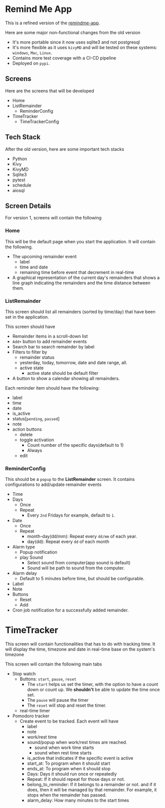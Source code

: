 # Remind Me App

This is a refined version of the [remindme-app](https://github.com/Eyongkevin/remindme-app).

Here are some major non-functional changes from the old version
- It's more portable since it now uses sqlite3 and not postgresql
- It's more flexible as it uses `kivyMD` and  will be tested on these systems: `windows`, `Mac`, `Linux`.
- Contains more test coverage with a CI-CD pipeline
- Deployed on `pypi`.


## Screens
Here are the screens that will be developed

- Home
- ListRemainder
    - ReminderConfig
- TimeTracker
    - TimeTrackerConfig

## Tech Stack
After the old version, here are some important tech stacks
- Python
- Kivy
- KivyMD
- Sqlite3
- pytest
- schedule
- aiosql

## Screen Details
For version 1, screens will contain the following

### Home
This will be the default page when you start the application. It will contain the following.

- The upcoming remainder event
    - label
    - time and date
    - remaining time before event that decrement in real-time
- A graphical representation of the current day's remainders that shows a line graph indicating the remainders and the time distance between them.

### ListRemainder
This screen should list all remainders (sorted by time/day) that have been set in the application.

This screen should have
- Remainder items in a scroll-down list
- `Add+` button to add remainder events
- Search bar to search remainder by label
- Filters to filter by 
    - remainder status
    - yesterday, today, tomorrow, date and date range, all.
    - active state
        - active state should be default filter
- A button to show a calendar showing all remainders.


Each reminder item should have the following:

- label
- time
- date
- is_active
- status[`pending`, `passed`]
- note
- action buttons
    - delete
    - toggle activation
        - Count number of the specific days(default to 1)
        - Always
    - edit

### ReminderConfig
This should be a `popup` to the **ListRemainder** screen. It contains configurations to add/update remainder events

- Time
- Days
    - Once
    - Repeat
        - Every `2nd` Fridays for example, default to `1`.
- Date
    - Once
    - Repeat
        - month-day(dd/mm): Repeat every `dd/mm` of each year.
        - day(dd): Repeat every `dd` of each month
- Alarm type
    - Popup notification
    - play Sound 
        - Select sound from computer(app sound is default)
        - Sound will be path to sound from the computer.
- Alarm delay
    - Default to 5 minutes before time, but should be configurable.
- Label
- Note
- Buttons
    - Reset
    - Add
- Cron job notification for a successfully added remainder. 


# TimeTracker
This screen will contain functionalities that has to do with tracking time. It will display the time, timezone and date in real-time base on the system's timezone

This screen will contain the following main tabs
- Stop watch
    - Buttons: `start`, `pause`, `reset`
        - The `start` helps us set the timer, with the option to have a count down or count up. We **shouldn't** be able to update the time once set.
        - The `pause` will pause the timer
        - The `reset` will stop and reset the timer.
    - real-time timer 
- Pomodoro tracker
    - Create event to be tracked. Each event will have
        - label
        - note
        - work/rest time
        - sound/popup when work/rest times are reached.
            - sound when work time starts
            - sound when rest time starts
        - is_active that indicates if the specific event is active
        - start_at: To program when it should start
        - ends_at: To program when it should stop
        - Days: Days it should run once or repeatedly
        - Repeat: If it should repeat for those days or not.
        - belong_to_reminder: If it belongs to a remainder or not. and if it does, then it will be managed by that remainder. For example, it stops when the remainder has passed.
        - alarm_delay: How many minutes to the start times
    

